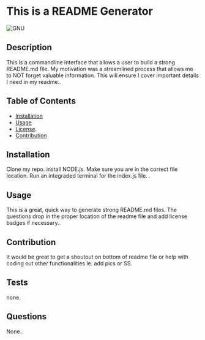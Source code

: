 # This is a README Generator 
  ![GNU](https://img.shields.io/badge/License-GNU-red.svg)
  
  ## Description 

  This is a commandline interface that allows a user to build a strong README.md file. My motivation was a streamlined process that allows me to NOT forget valuable information. This will ensure I cover important details I need in my readme..

  ## Table of Contents

  * [Installation](#installation)
  * [Usage](#usage)
  * [License](#license).
  * [Contribution](#contribution)

  ## Installation
  Clone my repo. install NODE.js. Make sure you are in the correct file location. Run an integraded terminal for the index.js file. .

  ## Usage

  This is a great, quick way to generate strong README.md files. The questions drop in the proper location of the readme file and add license badges if necessary..

  ## Contribution

  It would be great to get a shoutout on bottom of readme file or help with coding out other functionalities ie. add pics or SS.

  ## Tests

  none.

  ## Questions

  None..

  
